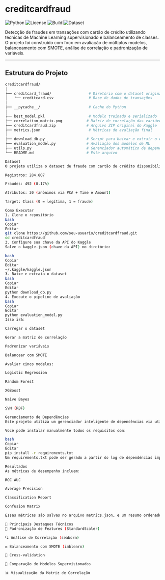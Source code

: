 # creditcardfraud

![Python](https://img.shields.io/badge/Python-3.8%2B-blue?logo=python)
![License](https://img.shields.io/badge/license-MIT-green)
![Build](https://img.shields.io/badge/status-complete-success)
![Dataset](https://img.shields.io/badge/dataset-Kaggle-blue)

Detecção de fraudes em transações com cartão de crédito utilizando técnicas de Machine Learning supervisionado e balanceamento de classes. O projeto foi construído com foco em avaliação de múltiplos modelos, balanceamento com SMOTE, análise de correlação e padronização de variáveis.

---

## Estrutura do Projeto

```bash
creditcardfraud/
│
├── creditcard_fraud/                 # Diretório com o dataset original
│   └── creditcard.csv                # Base de dados de transações
│
├── __pycache__/                      # Cache do Python
│
├── best_model.pkl                    # Modelo treinado e serializado
├── correlation_matrix.png           # Matriz de correlação das variáveis
├── creditcardfraud.zip              # Arquivo ZIP original do Kaggle
├── metrics.json                      # Métricas de avaliação final
│
├── download_db.py                   # Script para baixar e extrair o dataset
├── evaluation_model.py              # Avaliação dos modelos de ML
├── utils.py                         # Gerenciador automático de dependências
└── README.md                        # Este arquivo

Dataset
O projeto utiliza o dataset de fraude com cartão de crédito disponibilizado no Kaggle, contendo transações europeias feitas por cartões em setembro de 2013.

Registros: 284.807

Fraudes: 492 (0.17%)

Atributos: 30 (anônimos via PCA + Time e Amount)

Target: Class (0 = legítima, 1 = fraude)

Como Executar
1. Clone o repositório
bash
Copiar
Editar
git clone https://github.com/seu-usuario/creditcardfraud.git
cd creditcardfraud
2. Configure sua chave da API do Kaggle
Salve o kaggle.json (chave da API) no diretório:

bash
Copiar
Editar
~/.kaggle/kaggle.json
3. Baixe e extraia o dataset
bash
Copiar
Editar
python download_db.py
4. Execute o pipeline de avaliação
bash
Copiar
Editar
python evaluation_model.py
Isso irá:

Carregar o dataset

Gerar a matriz de correlação

Padronizar variáveis

Balancear com SMOTE

Avaliar cinco modelos:

Logistic Regression

Random Forest

XGBoost

Naive Bayes

SVM (RBF)

Gerenciamento de Dependências
Este projeto utiliza um gerenciador inteligente de dependências via utils.py. Pacotes ausentes serão instalados automaticamente.

Você pode instalar manualmente todos os requisitos com:

bash
Copiar
Editar
pip install -r requirements.txt
Um requirements.txt pode ser gerado a partir do log de dependências importadas.

Resultados
As métricas de desempenho incluem:

ROC AUC

Average Precision

Classification Report

Confusion Matrix

Essas métricas são salvas no arquivo metrics.json, e um resumo ordenado por ROC AUC é impresso no terminal.

📌 Principais Destaques Técnicos
📐 Padronização de Features (StandardScaler)

🔍 Análise de Correlação (seaborn)

⚖️ Balanceamento com SMOTE (imblearn)

🔁 Cross-validation

🧠 Comparação de Modelos Supervisionados

📊 Visualização da Matriz de Correlação

